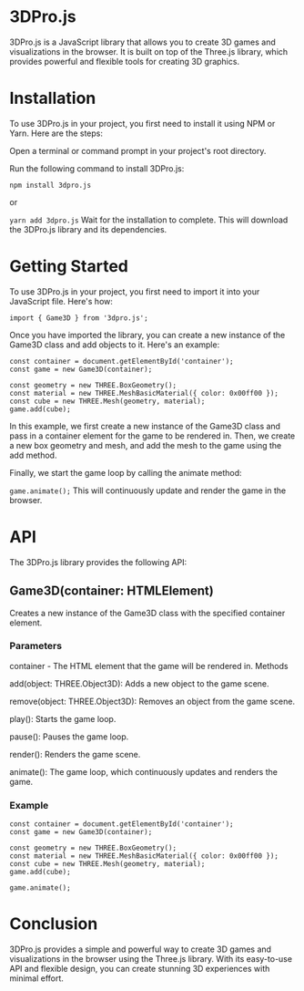 # 3DPro.js
3DPro.js is a JavaScript library that allows you to create 3D games and visualizations in the browser. It is built on top of the Three.js library, which provides powerful and flexible tools for creating 3D graphics.

# Installation
To use 3DPro.js in your project, you first need to install it using NPM or Yarn. Here are the steps:

Open a terminal or command prompt in your project's root directory.

Run the following command to install 3DPro.js:


```npm install 3dpro.js```

or

```yarn add 3dpro.js```
Wait for the installation to complete. This will download the 3DPro.js library and its dependencies.

# Getting Started
To use 3DPro.js in your project, you first need to import it into your JavaScript file. Here's how:

```import { Game3D } from '3dpro.js';```

Once you have imported the library, you can create a new instance of the Game3D class and add objects to it. Here's an example:

```
const container = document.getElementById('container');
const game = new Game3D(container);

const geometry = new THREE.BoxGeometry();
const material = new THREE.MeshBasicMaterial({ color: 0x00ff00 });
const cube = new THREE.Mesh(geometry, material);
game.add(cube);
```

In this example, we first create a new instance of the Game3D class and pass in a container element for the game to be rendered in. Then, we create a new box geometry and mesh, and add the mesh to the game using the add method.

Finally, we start the game loop by calling the animate method:


``` game.animate(); ```
This will continuously update and render the game in the browser.

# API
The 3DPro.js library provides the following API:

## Game3D(container: HTMLElement)
Creates a new instance of the Game3D class with the specified container element.

### Parameters

container - The HTML element that the game will be rendered in.
Methods

add(object: THREE.Object3D): Adds a new object to the game scene.

remove(object: THREE.Object3D): Removes an object from the game scene.

play(): Starts the game loop.

pause(): Pauses the game loop.

render(): Renders the game scene.

animate(): The game loop, which continuously updates and renders the game.

### Example
```
const container = document.getElementById('container');
const game = new Game3D(container);

const geometry = new THREE.BoxGeometry();
const material = new THREE.MeshBasicMaterial({ color: 0x00ff00 });
const cube = new THREE.Mesh(geometry, material);
game.add(cube);

game.animate();
```

# Conclusion
3DPro.js provides a simple and powerful way to create 3D games and visualizations in the browser using the Three.js library. With its easy-to-use API and flexible design, you can create stunning 3D experiences with minimal effort.
